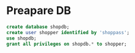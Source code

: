# Preapare DB

```sql
create database shopdb;
create user shopper identified by 'shoppass';
use shopdb;
grant all privileges on shopdb.* to shopper;
```